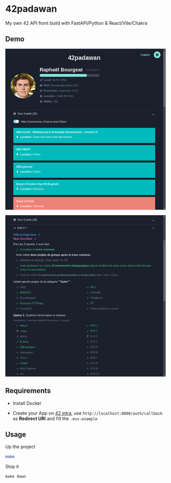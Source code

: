 # 42padawan
My own 42 API front build with FastAPI/Python & React/Vite/Chakra

## Demo

![demo1](frontend/app/public/demo1.png)

![demo2](frontend/app/public/demo2.png)

## Requirements

- Install Docker

- Create your App on [42 intra](https://profile.intra.42.fr/oauth/applications/new), use `http://localhost:8000/auth/callback` as **Redirect URI** and fill the `.env.example`

## Usage

Up the project

```bash
make
```

Stop it

```
make down
```
